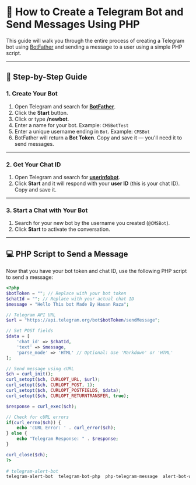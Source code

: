 # 🤖 How to Create a Telegram Bot and Send Messages Using PHP

This guide will walk you through the entire process of creating a Telegram bot using [BotFather](https://t.me/botfather) and sending a message to a user using a simple PHP script.

---

## 🚀 Step-by-Step Guide

### 1. Create Your Bot
1. Open Telegram and search for **[BotFather](https://t.me/botfather)**.
2. Click the **Start** button.
3. Click or type **/newbot**.
4. Enter a name for your bot. Example: `CMSBotTest`
5. Enter a unique username ending in `Bot`. Example: `CMSBot`
6. BotFather will return a **Bot Token**. Copy and save it — you'll need it to send messages.

---

### 2. Get Your Chat ID
1. Open Telegram and search for **[userinfobot](https://t.me/userinfobot)**.
2. Click **Start** and it will respond with your **user ID** (this is your chat ID). Copy and save it.

---

### 3. Start a Chat with Your Bot
1. Search for your new bot by the username you created (`@CMSBot`).
2. Click **Start** to activate the conversation.

---

## 💻 PHP Script to Send a Message

Now that you have your bot token and chat ID, use the following PHP script to send a message:

```php
<?php
$botToken = ""; // Replace with your bot token
$chatId = ""; // Replace with your actual chat ID
$message = "Hello This bot Made By Hasan Raza";

// Telegram API URL
$url = "https://api.telegram.org/bot$botToken/sendMessage";

// Set POST fields
$data = [
    'chat_id' => $chatId,
    'text' => $message,
    'parse_mode' => 'HTML' // Optional: Use 'Markdown' or 'HTML'
];

// Send message using cURL
$ch = curl_init();
curl_setopt($ch, CURLOPT_URL, $url);
curl_setopt($ch, CURLOPT_POST, 1);
curl_setopt($ch, CURLOPT_POSTFIELDS, $data);
curl_setopt($ch, CURLOPT_RETURNTRANSFER, true);

$response = curl_exec($ch);

// Check for cURL errors
if(curl_errno($ch)) {
    echo 'cURL Error: ' . curl_error($ch);
} else {
    echo "Telegram Response: " . $response;
}

curl_close($ch);
?>
                       
# telegram-alert-bot
telegram-alert-bot  telegram-bot-php  php-telegram-message  alert-bot-with-php  telegram-bot-notifier   telegram-bot-by-hasan  php-send-telegram  telegram-bot-guide

